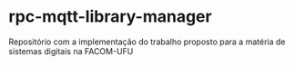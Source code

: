 # rpc-mqtt-library-manager
Repositório com a implementação do trabalho proposto para a matéria de sistemas digitais na FACOM-UFU
